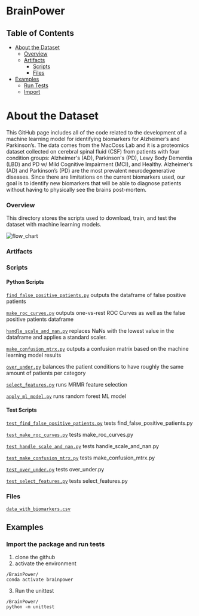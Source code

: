 # BrainPower

## Table of Contents

  - [About the Dataset](#about-the-dataset)
    - [Overview](#overview)
    - [Artifacts](#artifacts)
      - [Scripts](#scripts)
      - [Files](#files)
  - [Examples](#examples)
    - [Run Tests](#run-tests)
    - [Import](#import)

# About the Dataset
This GitHub page includes all of the code related to the development of a machine learning model for identifying biomarkers for Alzheimer’s and Parkinson’s. The data comes from the MacCoss Lab and it is a proteomics dataset collected on cerebral spinal fluid (CSF) from patients with four condition groups: Alzheimer's (AD), Parkinson's (PD), Lewy Body Dementia (LBD) and PD w/ Mild Cognitive Impairment (MCI), and Healthy. 
Alzheimer’s (AD) and Parkinson’s (PD) are the most prevalent neurodegenerative diseases. Since there are limitations on the current biomarkers used, our goal is to identify new biomarkers that will be able to diagnose patients without having to physically see the brains post-mortem.

### Overview

This directory stores the scripts used to download, train, and test the dataset with machine learning models. 

![flow_chart](https://github.com/BrainPowerChemE/BrainPower/assets/121738843/db6cd4cd-9438-4ffc-b0ee-268ef90adc1b)

### Artifacts

### Scripts

#### Python Scripts

[`find_false_positive_patients.py`](brainpower/find_false_positive_patients.py) outputs the dataframe of false positive patients

[`make_roc_curves.py`](brainpower/make_roc_curves.py) outputs one-vs-rest ROC Curves as well as the false positive patients dataframe

[`handle_scale_and_nan.py`](brainpower/handle_scale_and_nan.py) replaces NaNs with the lowest value in the dataframe and applies a standard scaler.

[`make_confusion_mtrx.py`](brainpower/make_confusion_mtrx.py) outputs a confusion matrix based on the machine learning model results

[`over_under.py`](brainpower/over_under.py) balances the patient conditions to have roughly the same amount of patients per category

[`select_features.py`](brainpower/select_features.py) runs MRMR feature selection

[`apply_ml_model.py`](brainpower/apply_ml_model.py) runs random forest ML model


#### Test Scripts
[`test_find_false_positive_patients.py`](brainpower/tests/test_find_false_positive_patients.py) tests find_false_positive_patients.py

[`test_make_roc_curves.py`](brainpower/tests/test_make_roc_curves.py) tests make_roc_curves.py

[`test_handle_scale_and_nan.py`](brainpower/tests/test_handle_scale_and_nan.py) tests handle_scale_and_nan.py

[`test_make_confusion_mtrx.py`](brainpower/tests/test_make_confusion_mtrx.py) tests make_confusion_mtrx.py

[`test_over_under.py`](brainpower/tests/test_over_under.py) tests over_under.py

[`test_select_features.py`](brainpower/test_select_features.py) tests select_features.py

### Files

[`data_with_biomarkers.csv`](data/final_dataset/data_with_biomarkers.csv) 


## Examples

### Import the package and run tests
1. clone the github
2. activate the environment

```
/BrainPower/
conda activate brainpower
```
3. Run the unittest
```
/BrainPower/
python -m unittest
```

